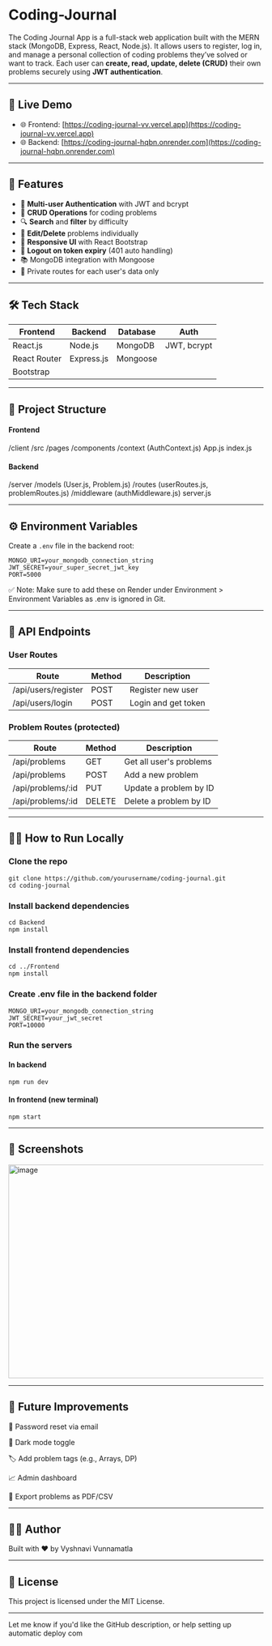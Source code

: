 # Coding-Journal


The Coding Journal App is a full-stack web application built with the MERN stack (MongoDB, Express, React, Node.js). It allows users to register, log in, and manage a personal collection of coding problems they’ve solved or want to track. Each user can **create, read, update, delete (CRUD)** their own problems securely using **JWT authentication**.

---

## 🚀 Live Demo

- 🌐 Frontend: [https://coding-journal-vv.vercel.app](https://coding-journal-vv.vercel.app)
- 🌐 Backend: [https://coding-journal-hqbn.onrender.com](https://coding-journal-hqbn.onrender.com)

---

## 📌 Features

- 🔐 **Multi-user Authentication** with JWT and bcrypt
- 🧠 **CRUD Operations** for coding problems
- 🔍 **Search** and **filter** by difficulty
- 🧩 **Edit/Delete** problems individually
- 🧭 **Responsive UI** with React Bootstrap
- 🔁 **Logout on token expiry** (401 auto handling)
- 📚 MongoDB integration with Mongoose
- 🎯 Private routes for each user's data only

---

## 🛠️ Tech Stack

| Frontend      | Backend     | Database | Auth |
| ------------- | ----------- | -------- | ---- |
| React.js      | Node.js     | MongoDB  | JWT, bcrypt |
| React Router  | Express.js  | Mongoose |      |
| Bootstrap     |             |          |      |

---

## 📂 Project Structure

#### Frontend
/client
/src
/pages
/components
/context (AuthContext.js)
App.js
index.js

#### Backend
/server
/models (User.js, Problem.js)
/routes (userRoutes.js, problemRoutes.js)
/middleware (authMiddleware.js)
server.js

---

## ⚙️ Environment Variables

Create a `.env` file in the backend root:

```env
MONGO_URI=your_mongodb_connection_string
JWT_SECRET=your_super_secret_jwt_key
PORT=5000
```

✅ Note: Make sure to add these on Render under Environment > Environment Variables as .env is ignored in Git.

---

## 🧪 API Endpoints

### User Routes

|        Route        | Method |     Description     |
| ------------------- | ------ | ------------------- |
| /api/users/register |  POST  |  Register new user  | 
|  /api/users/login	  |  POST	 | Login and get token |


### Problem Routes (protected)

|        Route      | Method  |        Description      |
| ----------------- | ------- | ----------------------- |
|   /api/problems   |  GET    | Get all user's problems | 
|   /api/problems   |  POST   | Add a new problem       |
| /api/problems/:id |  PUT    | Update a problem by ID  |
| /api/problems/:id |  DELETE | Delete a problem by ID  |

---

## 🧑‍💻 How to Run Locally

### Clone the repo

    git clone https://github.com/yourusername/coding-journal.git
    cd coding-journal
    
### Install backend dependencies

    cd Backend
    npm install
    
### Install frontend dependencies

    cd ../Frontend
    npm install
    
### Create .env file in the backend folder

    MONGO_URI=your_mongodb_connection_string
    JWT_SECRET=your_jwt_secret
    PORT=10000
    
### Run the servers

#### In backend
    npm run dev

#### In frontend (new terminal)
    npm start

---

## 📸 Screenshots
<img width="944" height="422" alt="image" src="https://github.com/user-attachments/assets/eba34188-7ced-4f81-8545-ce4381de4746" />
	
---

## 🧠 Future Improvements
🔄 Password reset via email

🌙 Dark mode toggle

🏷️ Add problem tags (e.g., Arrays, DP)

📈 Admin dashboard

🧾 Export problems as PDF/CSV

---

## 🙋‍♀️ Author

Built with ❤️ by Vyshnavi Vunnamatla

---

## 📄 License
This project is licensed under the MIT License.

---

Let me know if you'd like the GitHub description, or help setting up automatic deploy com


